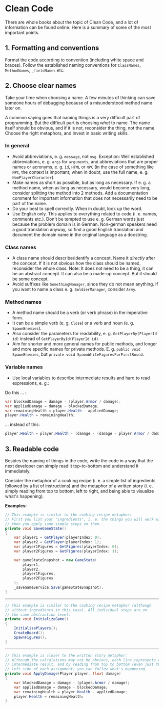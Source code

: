 # Clean Code

There are whole books about the topic of Clean Code, and a lot of information
can be found online. Here is a summary of some of the most important points.

## 1. Formatting and conventions

Format the code according to convention (including white space and braces).
Follow the established naming conventions for `ClassNames`, `MethodNames`,
`_fieldNames` etc.

## 2. Choose clear names

Take your time when choosing a name. A few minutes of thinking can save someone hours
of debugging because of a misunderstood method name later on.

A common saying goes that naming things is a very difficult part of programming. But the
difficult part is choosing *what* to name. The name itself should be obvious, and if it
is not, reconsider the thing, not the name. Choose the right metaphors, and invest in
basic writing skills.

### In general

- Avoid abbreviations, e. g. `message`, not `msg`. Exception: Well established abbreviations,
e. g. `args` for `arguments`, and abbreviations that are proper names or acronyms,
e. g. `id`, `HTML` or `NPC` (in the case of something like `NPC`, the context is important;
when in doubt, use the full name, e. g. `NonPlayerCharacter`).
- Make names as short as possible, but as long as necessary. If e. g. a method name,
when as long as necessary, would become very long, consider splitting the method
into 2 methods. Add a documentation comment for important information that does not
necessarily need to be part of the name.
- Do your best to spell correctly. When in doubt, look up the word.
- Use English only. This applies to everything related to code (i. e. names, comments etc.).
Don't be tempted to use e. g. German words just because the problem domain is in German. Non-german
speakers need a good translation anyway, so find a good English translation and document the domain
name in the original language as a docstring.

### Class names

- A class name should describe/identify a concept. Name it *directly* after the concept.
If it is not obvious how the class should be named, reconsider the whole class. Note: It
does not need to be a thing, it can be an abstract concept. It can also be a made-up concept.
But it should be some concept.
- Avoid suffixes like `SomethingManager`, since they do not mean anything. If you want
to name a class e. g. `SoldierManager`, consider `Army`.

### Method names

- A method name should be a verb (or verb phrase) in the imperative form.
- It can be a simple verb (e. g. `Close`) or a verb and noun (e. g. `SpawnEnemies`).
- Also consider the parameters for readability, e. g. `GetPlayerBy(PlayerId id)` instead of
`GetPlayerById(PlayerId id)`.
- Aim for shorter and more general names for public methods, and longer and more
specific names for private methods. E. g. `public void SpawnEnemies`, but
`private void SpawnWhiteFiguresForFirstRound`.

### Variable names

- Use local variables to describe intermediate results and hard to read expressions, e. g.:

Do this ... :
```c#
var blockedDamage = damage - (player.Armor / damage);
var appliedDamage = damage - blockedDamage;
var remainingHealth = player.Health - appliedDamage;
player.Health = remainingHealth;
```
... instead of this:
```c#
player.Health = player.Health - (damage - (damage - player.Armor / damage));
```

## 3. Readable code

Besides the naming of things in the code, write the code in a way that the next
developer can simply read it top-to-bottom and understand it immediately.

Consider the metaphor of a cooking recipe (i. e. a simple list of ingredients followed
by a list of instructions) and the metaphor of a written story (i. e. simply reading
from top to bottom, left to right, and being able to visualize what's happening).

**Examples:**

```c#
// This example is similar to the cooking recipe metaphor:
// First you list your "ingredients", i. e. the things you will work with,
// then you apply some simple steps on them.
private void SaveGameState()
{
    var player1 = GetPlayer(playerIndex: 0);
    var player2 = GetPlayer(playerIndex: 1);
    var player1Figures = GetFigures(playerIndex: 0);
    var player2Figures = GetFigures(playerIndex: 1);

    var gameStateSnapshot = new GameState(
        player1,
        player2,
        player1Figures,
        player2Figures
    );
    _saveGameService.Save(gameStateSnapshot);
}
```
_________________________

```c#
// This example is similar to the cooking recipe metaphor (although
// without ingredients in this case). All individual steps are on
// the same abstraction level.
private void InitializeGame()
{
    InitializePlayers();
    CreateBoard();
    SpawnFigures();
}
```
_________________________

```c#
// This example is closer to the written story metaphor:
// Although the calculations may not be obvious, each line represents an
// intermediate result, and by reading from top to bottom (even just the
// left side of each assignment) you can follow what's happening.
private void ApplyDamage(Player player, float damage)
{
    var blockedDamage = damage - (player.Armor / damage);
    var appliedDamage = damage - blockedDamage;
    var remainingHealth = player.Health - appliedDamage;
    player.Health = remainingHealth;
}
```
